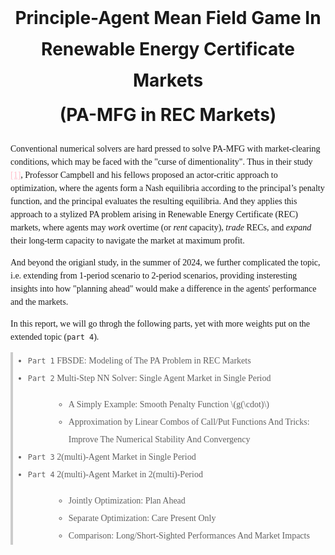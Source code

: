 <head>
  <!-- MathJax CDN -->
  <script src="https://cdn.jsdelivr.net/npm/mathjax@3/es5/tex-mml-chtml.js"></script>
</head>

<body>
  <h1 style="margin: auto; line-height: 50px"> <center>Principle-Agent Mean Field Game In Renewable Energy Certificate Markets</center> </h1>
  <h1 style="margin: auto; line-height: 60px"> <center>(PA-MFG in REC Markets)</center> </h1>
  <p style="line-height: 1.5; font-family: Calibri">
  Conventional numerical solvers are hard pressed to solve PA-MFG with market-clearing conditions, which may be faced with the "curse of dimentionality". Thus in their study <a href="https://doi.org/10.48550/arXiv.2110.01127" style="color: pink; text-decoration: underline;"> [1]</a>, Professor Campbell and his fellows proposed an actor-critic approach to optimization, where the agents form a Nash equilibria according to the principal’s penalty function, and the principal evaluates the resulting equilibria. And they applies this approach to a stylized PA problem arising in Renewable Energy Certificate (REC) markets, where agents may <i>work</i> overtime (or <i>rent</i> capacity), <i>trade</i> RECs, and <i>expand</i> their long-term capacity to navigate the market at maximum profit.
  </p>

  <p style='line-height: 1.5; font-family: Calibri'>
  And beyond the origianl study, in the summer of 2024, we further complicated the topic, i.e. extending from 1-period scenario to 2-period scenarios, providing insteresting insights into how "planning ahead" would make a difference in the agents' performance and the markets. 
  </p>

  <p style="line-height: 1.5; font-family: Calibri;">
  In this report, we will go throgh the following parts, yet with more weights put on the extended topic (<code>part 4</code>).
  </p>

  <blockquote style="border-left: 4px solid #ccc; padding-left: 0px; margin-left: 0; font-family: Calibri; line-height: 2">
    <ul style="list-style-type: disc;">
      <li> <code>Part 1</code> FBSDE: Modeling of The PA Problem in REC Markets </li>
      <li> <code>Part 2</code> Multi-Step NN Solver: Single Agent Market in Single Period</li>
      <ul style="list-style-type: circle; padding-left: 65px;">
          <li> A Simply Example: Smooth Penalty Function \(g(\cdot)\) </li>
          <li> Approximation by Linear Combos of Call/Put Functions And Tricks: Improve The Numerical Stability And Convergency </li> 
      </ul>
      <li> <code>Part 3</code> 2(multi)-Agent Market in Single Period </li>
      <li> <code>Part 4</code> 2(multi)-Agent Market in 2(multi)-Period </li> 
      <ul style="list-style-type: circle; padding-left: 65px;">
        <li> Jointly Optimization: Plan Ahead </li>
        <li> Separate Optimization: Care Present Only </li>
        <li> Comparison: Long/Short-Sighted Performances And Market Impacts
    </ul>
  </blockquote>

</body>

